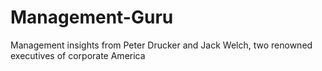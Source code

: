 # Management-Guru
Management insights from Peter Drucker and Jack Welch, two renowned executives of corporate America

